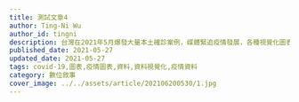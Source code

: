 ```yaml
---
title: 測試文章4
author: Ting-Ni Wu
author_id: tingni
description: 台灣在2021年5月爆發大量本土確診案例，媒體緊追疫情發展，各種視覺化圖表也紛紛出籠。身為對資料視覺化有興趣的人，看到圖表總是忍不住想探究原始資料，以及觀察圖表設計者如何呈現資訊。
published_date: 2021-05-27
updated_date: 2021-05-27
tags: covid-19,圖表,疫情圖表,資料,資料視覺化,疫情資料
category: 數位敘事
cover_image: ../../assets/article/202106200530/1.jpg
---
```


<script>
  import Img from '$lib/article/Img.svelte'
</script>

